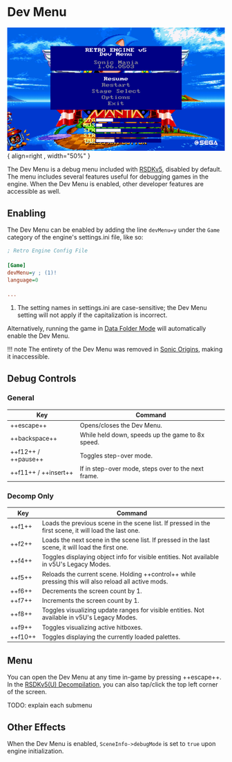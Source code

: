 # Dev Menu

![Dev Menu](/assets/images/SonicMania/DevMenu/MainMenu-Steam.png){ align=right , width="50%" }

The Dev Menu is a debug menu included with [RSDKv5](../README.md), disabled by default. The menu includes several features useful for debugging games in the engine. When the Dev Menu is enabled, other developer features are accessible as well.

## Enabling

The Dev Menu can be enabled by adding the line `devMenu=y` under the `Game` category of the engine's settings.ini file, like so:

``` ini hl_lines="4"
; Retro Engine Config File

[Game]
devMenu=y ; (1)!
language=0

...
```

1. The setting names in settings.ini are case-sensitive; the Dev Menu setting will not apply if the capitalization is incorrect.

Alternatively, running the game in [Data Folder Mode](TODO) will automatically enable the Dev Menu.

!!! note
    The entirety of the Dev Menu was removed in [Sonic Origins](/Games/SonicOrigins/README.md), making it inaccessible.

## Debug Controls

### General
| Key                  | Command                                             |
| -------------------- | --------------------------------------------------- |
| ++escape++           | Opens/closes the Dev Menu.                          |
| ++backspace++        | While held down, speeds up the game to 8x speed.    |
| ++f12++ / ++pause++  | Toggles step-over mode.                             |
| ++f11++ / ++insert++ | If in step-over mode, steps over to the next frame. |

### Decomp Only
| Key     | Command                                                                                               |
| ------- | ----------------------------------------------------------------------------------------------------- |
| ++f1++  | Loads the previous scene in the scene list. If pressed in the first scene, it will load the last one. |
| ++f2++  | Loads the next scene in the scene list. If pressed in the last scene, it will load the first one.     |
| ++f4++  | Toggles displaying object info for visible entities. Not available in v5U's Legacy Modes.             |
| ++f5++  | Reloads the current scene. Holding ++control++ while pressing this will also reload all active mods.  |
| ++f6++  | Decrements the screen count by 1.                                                                     |
| ++f7++  | Increments the screen count by 1.                                                                     |
| ++f8++  | Toggles visualizing update ranges for visible entities. Not available in v5U's Legacy Modes.          |
| ++f9++  | Toggles visualizing active hitboxes.                                                                  |
| ++f10++ | Toggles displaying the currently loaded palettes.                                                     |

## Menu

You can open the Dev Menu at any time in-game by pressing ++escape++. In the [RSDKv5(U) Decompilation](../Decompilation/README.md), you can also tap/click the top left corner of the screen.

TODO: explain each submenu

## Other Effects

When the Dev Menu is enabled, `SceneInfo->debugMode` is set to `true` upon engine initialization.